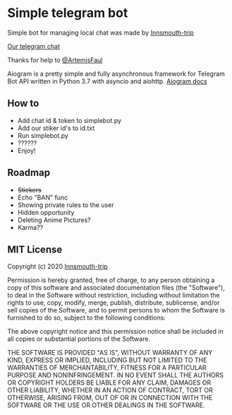 # Simple telegram bot
Simple bot for managing local chat was made by [Innsmouth-trip](https://t.me/Orkid3a)

[Our telegram chat](https://t.me/linuxsucks)

Thanks for help to [@ArtemisFaul](https://bitbucket.org/1024rk/) 

Аiogram is a pretty simple and fully asynchronous framework for Telegram Bot API written in Python 3.7 with asyncio and aiohttp.
[Aiogram docs](https://docs.aiogram.dev/en/latest/index.html)

## How to
* Add chat id & token to simplebot.py
* Add our stiker id's to id.txt
* Run simplebot.py
* ??????
* Enjoy!


## Roadmap
* ~~Stickers~~
* Echo "BAN" func
* Showing private rules to the user
* Hidden opportunity 
* Deleting Anime Pictures?
* Karma??


## MIT License
Copyright (c) 2020 [Innsmouth-trip](https://t.me/Orkid3a)

Permission is hereby granted, free of charge, to any person obtaining a copy
of this software and associated documentation files (the "Software"), to deal
in the Software without restriction, including without limitation the rights
to use, copy, modify, merge, publish, distribute, sublicense, and/or sell
copies of the Software, and to permit persons to whom the Software is
furnished to do so, subject to the following conditions:

The above copyright notice and this permission notice shall be included in all
copies or substantial portions of the Software.

THE SOFTWARE IS PROVIDED "AS IS", WITHOUT WARRANTY OF ANY KIND, EXPRESS OR
IMPLIED, INCLUDING BUT NOT LIMITED TO THE WARRANTIES OF MERCHANTABILITY,
FITNESS FOR A PARTICULAR PURPOSE AND NONINFRINGEMENT. IN NO EVENT SHALL THE
AUTHORS OR COPYRIGHT HOLDERS BE LIABLE FOR ANY CLAIM, DAMAGES OR OTHER
LIABILITY, WHETHER IN AN ACTION OF CONTRACT, TORT OR OTHERWISE, ARISING FROM,
OUT OF OR IN CONNECTION WITH THE SOFTWARE OR THE USE OR OTHER DEALINGS IN THE
SOFTWARE.
